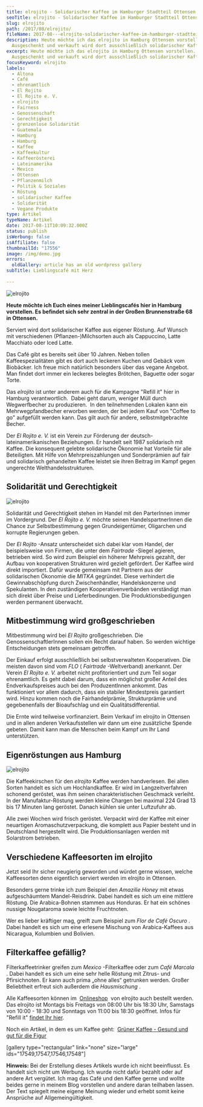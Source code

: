 ```yaml
---
title: elrojito - Solidarischer Kaffee im Hamburger Stadtteil Ottensen
seoTitle: elrojito - Solidarischer Kaffee im Hamburger Stadtteil Ottensen
slug: elrojito
path: /2017/08/elrojito/
fileName: 2017-08---elrojito-solidarischer-kaffee-im-hamburger-stadtteil-ottensen.md
description: Heute möchte ich das elrojito in Hamburg Ottensen vorstellen.
  Ausgeschenkt und verkauft wird dort ausschließlich solidarischer Kaffee.
excerpt: Heute möchte ich das elrojito in Hamburg Ottensen vorstellen.
  Ausgeschenkt und verkauft wird dort ausschließlich solidarischer Kaffee.
focusKeyword: elrojito
labels:
  - Altona
  - Café
  - ehrenamtlich
  - El Rojito
  - El Rojito e. V.
  - elrojito
  - Fairness
  - Genossenschaft
  - Gerechtigkeit
  - grenzenlose Solidarität
  - Guatemala
  - Hamburg
  - Hamburg
  - Kaffee
  - Kaffeekultur
  - Kaffeerösterei
  - Lateinamerika
  - Mexico
  - Ottensen
  - Pflanzenmilch
  - Politik & Soziales
  - Röstung
  - solidarischer Kaffee
  - Solidarität
  - Vegane Produkte
type: Artikel
typeName: Artikel
date: 2017-08-11T10:09:32.000Z
status: publish
isWerbung: false
isAffiliate: false
thumbnailId: "17556"
image: /img/demo.jpg
errors:
  oldGallery: article has an old wordpress gallery
subTitle: Lieblingscafé mit Herz
  
---
```


![elrojito](http://cardamonchai.com/wp-content/uploads/2017/08/36452318776_7ac0ea3a57_z-300x400.jpg)

**Heute möchte ich Euch eines meiner Lieblingscafés hier in Hamburg vorstellen.
Es befindet sich sehr zentral in der Großen Brunnenstraße 68 in Ottensen.**

Serviert wird dort solidarischer Kaffee aus eigener Röstung. Auf Wunsch mit
verschiedenen (Pflanzen-)Milchsorten auch als Cappuccino, Latte Macchiato oder
Iced Latte.

Das Café gibt es bereits seit über 10 Jahren. Neben tollen Kaffeespezialitäten
gibt es dort auch leckeren Kuchen und Gebäck vom Biobäcker. Ich freue mich
natürlich besonders über das vegane Angebot. Man findet dort immer ein leckeres
belegtes Brötchen, Baguette oder sogar Torte.

Das _elrojito_ ist unter anderem auch für die Kampagne "Refill it" hier in
Hamburg verantwortlich.  Dabei geht darum, weniger Müll durch Wegwerfbecher zu
produzieren.  In den teilnehmenden Lokalen kann ein Mehrwegpfandbecher erworben
werden, der bei jedem Kauf von "Coffee to go" aufgefüllt werden kann. Das gilt
auch für andere, selbstmitgebrachte Becher.

Der _El Rojito e. V._ ist ein Verein zur Förderung der
deutsch-lateinamerikanischen Beziehungen. Er handelt seit 1987 solidarisch mit
Kaffee. Die konsequent gelebte solidarische Ökonomie hat Vorteile für alle
Beteiligten. Mit Hilfe von Mehrpreiszahlungen und Sonderprämien auf fair und
solidarisch gehandelten Kaffee leistet sie ihren Beitrag im Kampf gegen
ungerechte Welthandelsstrukturen.

## Solidarität und Gerechtigkeit

![elrojito](http://cardamonchai.com/wp-content/uploads/2017/08/36498656565_27d82581fb_z-300x400.jpg)

Solidarität und Gerechtigkeit stehen im Handel mit den ParterInnen immer im
Vordergrund. Der _El Rojito e. V._ möchte seinen HandelspartnerInnen die Chance
zur Selbstbestimmung gegen Grundeigentümer, Oligarchen und korrupte Regierungen
geben.

Der _El Rojito_ -Ansatz unterscheidet sich dabei klar vom Handel, der
beispielsweise von Firmen, die unter dem _Fairtrade_ -Siegel agieren, betrieben
wird. So wird zum Beispiel ein höherer Mehrpreis gezahlt, der Aufbau von
kooperativen Strukturen wird gezielt gefördert. Der Kaffee wird direkt
importiert. Dafür wurde gemeinsam mit Partnern aus der solidarischen Ökonomie
die _MITKA_ gegründet. Diese verhindert die Gewinnabschöpfung durch
Zwischenhändler, Handelskonzerne und Spekulanten. In den zuständigen
Kooperativenverbänden verständigt man sich direkt über Preise und
Lieferbedinungen. Die Produktionsbedigungen werden permanent überwacht.

## Mitbestimmung wird großgeschrieben

Mitbestimmung wird bei _El Rojito_ großgeschrieben. Die GenossenschaftlerInnen
sollen ein Recht darauf haben. So werden wichtige Entscheidungen stets gemeinsam
getroffen.

Der Einkauf erfolgt ausschließlich bei selbstverwalteten Kooperativen. Die
meisten davon sind vom _FLO_ ( _Fairtrade_ -Weltverband) anerkannt. Der Verein
_El Rojito e. V._ arbeitet nicht profitorientiert und zum Teil sogar
ehrenamtlich. Es geht dabei darum, dass ein möglichst großer Anteil des
Endverkaufspreises auch bei den ProduzentInnen ankommt. Das funktioniert vor
allem dadurch, dass ein stabiler Mindestpreis garantiert wird. Hinzu kommen noch
die Fairhandelprämie, Strukturprämie und gegebenenfalls der Bioaufschlag und ein
Qualitätsdifferential.

Die Ernte wird teilweise vorfinanziert. Beim Verkauf im elrojito in Ottensen und
in allen anderen Verkaufsstellen wir dann um eine zusätzliche Spende gebeten.
Damit kann man die Menschen beim Kampf um Ihr Land unterstützen.

## Eigenröstungen aus Hamburg

![elrojito](http://cardamonchai.com/wp-content/uploads/2017/08/36452318776_7ac0ea3a57_z-300x400.jpg)

Die Kaffeekirschen für den _elrojito_ Kaffee werden handverlesen. Bei allen
Sorten handelt es sich um Hochlandkaffee. Er wird im Langzeitverfahren schonend
geröstet, was ihm seinen charakteristischen Geschmack verleiht. In der
Manufaktur-Röstung werden kleine Chargen bei maximal 224 Grad 13 bis 17 Minuten
lang geröstet. Danach kühlen sie unter Luftzufuhr ab.

Alle zwei Wochen wird frisch geröstet. Verpackt wird der Kaffee mit einer
neuartigen Aromaschutzverpackung, die komplett aus Papier besteht und in
Deutschland hergestellt wird. Die Produktionsanlagen werden mit Solarstrom
betrieben.

## Verschiedene Kaffeesorten im elrojito

Jetzt seid Ihr sicher neugierig geworden und würdet gerne wissen, welche
Kaffeesorten denn eigentlich serviert werden im elrojito in Ottensen.

Besonders gerne trinke ich zum Beispiel den _Amazilie Honey_ mit etwas
aufgeschäumtem Mandel-Reisdrink. Dabei handelt es sich um eine mittlere Röstung.
Die Arabica-Bohnen stammen aus Honduras. Er hat ein schönes nussige Nougataroma
sowie leichte Fruchtnoten.

Wer es lieber kräftiger mag, greift zum Beispiel zum _Flor de Café Oscuro_ .
Dabei handelt es sich um eine erlesene Mischung von Arabica-Kaffees aus
Nicaragua, Kolumbien und Bolivien.

## Filterkaffee gefällig?

Filterkaffeetrinker greifen zum _Mexico_ -Filterkaffee oder zum _Café Marcala_ .
Dabei handelt es sich um eine sehr helle Röstung mit Zitrus- und Pfirsichnoten.
Er kann auch prima „ohne alles“ getrunken werden. Großer Beliebtheit erfreut
sich außerdem die _Hausmischung_ .

Alle Kaffeesorten können im  [Onlineshop](http://elrojito.de)  von elrojito auch
bestellt werden. Das elrojito ist Montags bis Freitags von 08:00 Uhr bis 18:30
Uhr, Samstags von 10:00 - 18:30 und Sonntags von 11:00 bis 18:30 geöffnet. Infos
für "Refill it" [findet Ihr hier](https://www.refillit-elrojito.de/).

Noch ein Artikel, in dem es um Kaffee geht: 
[Grüner Kaffee - Gesund und gut für die Figur](/andere-blogs/gruener-kaffee-gesund/)

[gallery type="rectangular" link="none" size="large"
ids="17549,17547,17546,17548"]

**Hinweis:** Bei der Erstellung dieses Artikels wurde ich nicht beeinflusst. Es
handelt sich nicht um Werbung. Ich wurde nicht dafür bezahlt oder auf andere Art
vergütet. Ich mag das Café und den Kaffee gerne und wollte beides gerne in
meinem Blog vorstellen und andere daran teilhaben lassen. Der Text spiegelt
meine eigene Meinung wieder und erhebt somit keine Ansprüche auf
Allgemeingültigkeit.

  